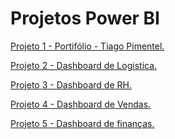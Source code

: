 # Projetos Power BI

[Projeto 1 - Portifólio - Tiago Pimentel.]([l1nq.com/OBBe5](https://app.powerbi.com/view?r=eyJrIjoiOWEwZTNkYzgtY2ZhOS00MTZlLWFiMWEtNDc1Zjc1YjIwZGZiIiwidCI6IjFjOTQ1M2IzLWUyZjUtNDc1Ny1iMjk0LWY2NTA1OGJhNGMxMSJ9))

[Projeto 2 - Dashboard de Logistica.](https://app.powerbi.com/view?r=eyJrIjoiZmM0ZWRiNTktOGNlYS00MWY3LTg5M2ItNjZkZGJkY2RmMmY1IiwidCI6IjFjOTQ1M2IzLWUyZjUtNDc1Ny1iMjk0LWY2NTA1OGJhNGMxMSJ9&pageName=ReportSection)

[Projeto 3 - Dashboard de RH.](https://app.powerbi.com/view?r=eyJrIjoiYzYxZDJiNjMtZDBmZC00ZDRmLWFhYmItYjJhY2JmNzlmMjYxIiwidCI6IjFjOTQ1M2IzLWUyZjUtNDc1Ny1iMjk0LWY2NTA1OGJhNGMxMSJ9)

[Projeto 4 - Dashboard de Vendas.](https://app.powerbi.com/view?r=eyJrIjoiMzRkYWJlNjAtZDYyYy00NWJiLWEyZjItNjA2Mjk2ZmZhMTcwIiwidCI6IjFjOTQ1M2IzLWUyZjUtNDc1Ny1iMjk0LWY2NTA1OGJhNGMxMSJ9&pageName=ReportSection)

[Projeto 5 - Dashboard de finanças.](https://app.powerbi.com/view?r=eyJrIjoiYzYzYzhlM2EtYzhmMC00YjAwLThhMjktMTc0MmMxNTFlN2I2IiwidCI6IjFjOTQ1M2IzLWUyZjUtNDc1Ny1iMjk0LWY2NTA1OGJhNGMxMSJ9)
